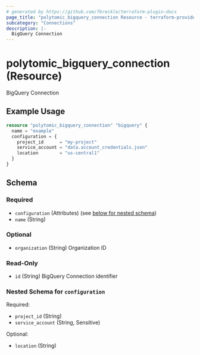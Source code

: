 ```yaml
---
# generated by https://github.com/fbreckle/terraform-plugin-docs
page_title: "polytomic_bigquery_connection Resource - terraform-provider-polytomic"
subcategory: "Connections"
description: |-
  BigQuery Connection
---
```


# polytomic_bigquery_connection (Resource)

BigQuery Connection

## Example Usage

```terraform
resource "polytomic_bigquery_connection" "bigquery" {
  name = "example"
  configuration = {
    project_id      = "my-project"
    service_account = "data.account_credentials.json"
    location        = "us-central1"
  }
}
```

<!-- schema generated by tfplugindocs -->
## Schema

### Required

- `configuration` (Attributes) (see [below for nested schema](#nestedatt--configuration))
- `name` (String)

### Optional

- `organization` (String) Organization ID

### Read-Only

- `id` (String) BigQuery Connection identifier

<a id="nestedatt--configuration"></a>
### Nested Schema for `configuration`

Required:

- `project_id` (String)
- `service_account` (String, Sensitive)

Optional:

- `location` (String)



